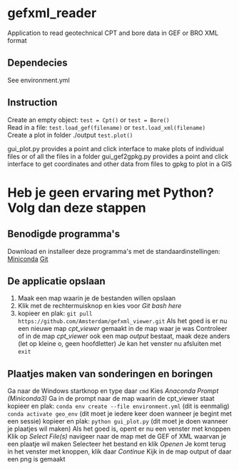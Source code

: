# gefxml_reader

Application to read geotechnical CPT and bore data in GEF or BRO XML format

## Dependecies
See environment.yml

## Instruction
Create an empty object:
`test = Cpt()` or `test = Bore()`    
Read in a file:
`test.load_gef(filename)` or `test.load_xml(filename)`  
Create a plot in folder ./output
`test.plot()`  

gui_plot.py provides a point and click interface to make plots of individual files or of all the files in a folder
gui_gef2gpkg.py provides a point and click interface to get coordinates and other data from files to gpkg to plot in a GIS

# Heb je geen ervaring met Python? Volg dan deze stappen
## Benodigde programma's
Download en installeer deze programma's met de standaardinstellingen:
[Miniconda](https://repo.anaconda.com/miniconda/Miniconda3-latest-Windows-x86_64.exe)
[Git](https://github.com/git-for-windows/git/releases/download/v2.36.1.windows.1/Git-2.36.1-64-bit.exe)

## De applicatie opslaan
1. Maak een map waarin je de bestanden willen opslaan
2. Klik met de rechtermuisknop en kies voor _Git bash here_
3. kopieer en plak:
`git pull https://github.com/Amsterdam/gefxml_viewer.git`
Als het goed is er nu een nieuwe map _cpt\_viewer_ gemaakt in de map waar je was
Controleer of in de map _cpt\_viewer_ ook een map _output_ bestaat, maak deze anders (let op kleine o, geen hoofdletter)
Je kan het venster nu afsluiten met `exit`

## Plaatjes maken van sonderingen en boringen
Ga naar de Windows startknop en type daar `cmd`
Kies _Anaconda Prompt (Miniconda3)_
Ga in de prompt naar de map waarin de cpt_viewer staat
kopieer en plak:
`conda env create --file environment.yml` (dit is eenmalig)
`conda activate geo_env` (dit moet je iedere keer doen wanneer je begint met een sessie)
kopieer en plak:
`python gui_plot.py` (dit moet je doen wanneer je plaatjes wil maken)
Als het goed is, opent er nu een venster met knoppen
Klik op _Select File(s)_ navigeer naar de map met de GEF of XML waarvan je een plaatje wil maken
Selecteer het bestand en klik _Openen_
Je komt terug in het venster met knoppen, klik daar _Continue_
Kijk in de map output of daar een png is gemaakt